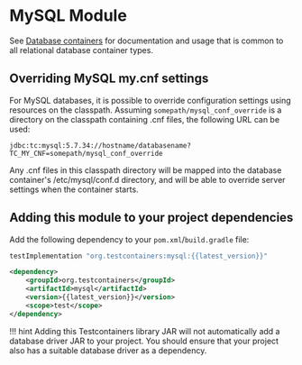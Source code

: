 # MySQL Module

See [Database containers](./index.md) for documentation and usage that is common to all relational database container types.

## Overriding MySQL my.cnf settings

For MySQL databases, it is possible to override configuration settings using resources on the classpath. Assuming `somepath/mysql_conf_override`
is a directory on the classpath containing .cnf files, the following URL can be used:

  `jdbc:tc:mysql:5.7.34://hostname/databasename?TC_MY_CNF=somepath/mysql_conf_override`

Any .cnf files in this classpath directory will be mapped into the database container's /etc/mysql/conf.d directory,
and will be able to override server settings when the container starts.


## Adding this module to your project dependencies

Add the following dependency to your `pom.xml`/`build.gradle` file:

```groovy tab='Gradle'
testImplementation "org.testcontainers:mysql:{{latest_version}}"
```

```xml tab='Maven'
<dependency>
    <groupId>org.testcontainers</groupId>
    <artifactId>mysql</artifactId>
    <version>{{latest_version}}</version>
    <scope>test</scope>
</dependency>
```

!!! hint
    Adding this Testcontainers library JAR will not automatically add a database driver JAR to your project. You should ensure that your project also has a suitable database driver as a dependency.
